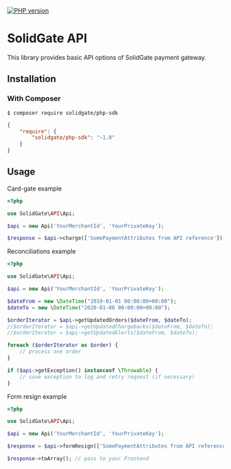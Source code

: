 [![PHP version](https://badge.fury.io/ph/solidgate%2Fphp-sdk.svg)](https://badge.fury.io/ph/solidgate%2Fphp-sdk)

# SolidGate API


This library provides basic API options of SolidGate payment gateway.

## Installation

### With Composer

```
$ composer require solidgate/php-sdk
```

```json
{
    "require": {
        "solidgate/php-sdk": "~1.0"
    }
}
```

## Usage

Card-gate example
```php
<?php

use SolidGate\API\Api;

$api = new Api('YourMerchantId', 'YourPrivateKey');

$response = $api->charge(['SomePaymentAttributes from API reference']);

```


Reconciliations example

```php
<?php

use SolidGate\API\Api;

$api = new Api('YourMerchantId', 'YourPrivateKey');

$dateFrom = new \DateTime("2019-01-01 00:00:00+00:00");
$dateTo = new \DateTime("2020-01-06 00:00:00+00:00");

$orderIterator = $api->getUpdatedOrders($dateFrom, $dateTo);
//$orderIterator = $api->getUpdatedChargebacks($dateFrom, $dateTo);
//$orderIterator = $api->getUpdatedAlerts($dateFrom, $dateTo);

foreach ($orderIterator as $order) {
    // process one order
}

if ($api->getException() instanceof \Throwable) {
    // save exception to log and retry request (if necessary)
}
```

Form resign example
```php
<?php

use SolidGate\API\Api;

$api = new Api('YourMerchantId', 'YourPrivateKey');

$response = $api->formResign(['SomePaymentAttributes from API reference']);

$response->toArray(); // pass to your Frontend
```